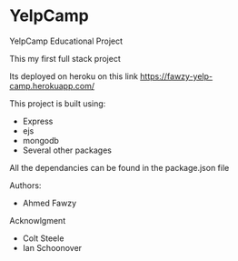# YelpCamp
 YelpCamp Educational Project
 
 This my first full stack project
 
 Its deployed on heroku on this link  https://fawzy-yelp-camp.herokuapp.com/
 
 This project is built using: 
  - Express 
  - ejs 
  - mongodb
  - Several other packages 
  
  All the dependancies can be found in the package.json file

Authors: 
- Ahmed Fawzy

Acknowlgment 
- Colt Steele 
- Ian Schoonover 
